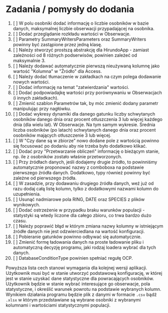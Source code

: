 # Zadania / pomysły do dodania

1.  [ ] W polu osobniki dodać informację o liczbie osobników w bazie danych, maksymalnej liczbie obserwacji przypadającej na osobnika.
2.  [ ] Dodać przeglądanie rozkładu wartości w Obserwacje.
3.  [ ] Parametry SummaryWritersParameters oraz SummaryWriters powinny być zastąpione przez jedną klasę.
4.  [ ] Należy stworzyć prostszą abstrakcję dla HirundoApp - zamiast zależności od 8 różnych podserwisów, powinien zależeć od maksymalnie 3.
5.  [ ] Należy dodawać automatycznie pierwszą nieużywaną kolumnę jako wartość "Kolumna" w "Źródło" dla Access.
6.  [ ] Należy dodać tłumaczenie w zakładkach na czym polega dodawanie nowych wartości.
7.  [ ] Dodać informację na temat "zatwierdzania" wartości.
8.  [ ] Dodać podpowiadajkę wartości przy porównywaniu w Obserwacjach (i innych zakładkach).
9.  [ ] Zmienić szablon Parametrów tak, by móc zmienić dodany parametr manipulując przy nagłówku.
10. [ ] Dodać wykresy dynamiki dla danego gatunku liczby schwytanych osobników danego dnia oraz procent otłuszczenia 3 lub więcej każdego dnia (dla wielu lat). W Obserwacje. Na tym samym wykresie. Średnia liczba osobników (po latach) schwytanych danego dnia oraz procent osobników mających otłuszczenie 3 lub więcej.
11. [ ] W "Czy dane są w zbiorze" nowo dodane pole z wartością powinno się focusować po dodaniu aby nie trzeba było dodatkowo klikać.
12. [ ] Dodać przy "Przetwarzanie obliczeń" informację o bieżącym stanie, np. ile z osobników zostało właśnie przetworzonych.
13. [ ] Przy źródłach danych, jeśli dodajemy drugie źródło, to powinniśmy automatycznie proponować nazwy z comboboxa na podstawie pierwszego źródła danych. Dodatkowo, typy również powinny być zależne od pierwszego źródła.
14. [ ] W zasadzie, przy dodawaniu drugiego źródła danych, weź już od razu dodaj całą listę kolumn, tylko z dodatkowymi nazwami kolumn do uzupełnienia.
15. [ ] Usunąć nadmiarowe pola RING, DATE oraz SPECIES z plików wynikowych.
16. [ ] Dodać ostrzeżenie w przypadku braku warunków populacji - statystyki są wtedy liczone dla całego zbioru, co trwa bardzo dużo czasu.
17. [ ] Należy poprawić błąd w którym zmiana nazwy kolumny w istniejącym źródłe danych nie jest odzwierciedlana na wartość konfiguracji.
18. [ ] Pobieranie gatunków powinno odbywać się automatycznie.
19. [ ] Zmienić formę ładowania danych na proste ładowanie pliku i automatyczną decyzję programu, jaki rodzaj loadera wybrać dla tych danych.
20. [ ] DatabaseConditionType powinien spełniać regułę OCP.

Powyższa lista cech stanowi wymagania dla kolejnej wersji aplikacji. Użytkownik musi być w stanie utworzyć podstawową konfigurację, w której jest w stanie uzyskać dane statystyczne dla powracających osobników. Użytkownik będzie w stanie wybrać interesujące go obserwacje, pola statystyczne, i określić warunek powrotu na podstawie wybranych kolumn. Wynikiem działania programu będzie plik z danymi w formacie `.csv` bądź `.xlsx` w którym przedstawiane są wybrane osobniki z wybranymi kolumnami i wartościami statystycznymi populacji.
